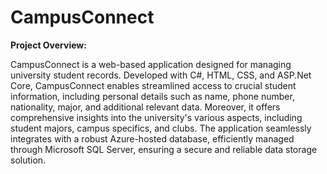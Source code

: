 # CampusConnect
<b>Project Overview:</b>
<p>
  
CampusConnect is a web-based application designed for managing university student records. Developed with C#, HTML, CSS, and ASP.Net Core, CampusConnect enables streamlined access to crucial student information, including personal details such as name, phone number, nationality, major, and additional relevant data. Moreover, it offers comprehensive insights into the university's various aspects, including student majors, campus specifics, and clubs.
The application seamlessly integrates with a robust Azure-hosted database, efficiently managed through Microsoft SQL Server, ensuring a secure and reliable data storage solution.
</p>
